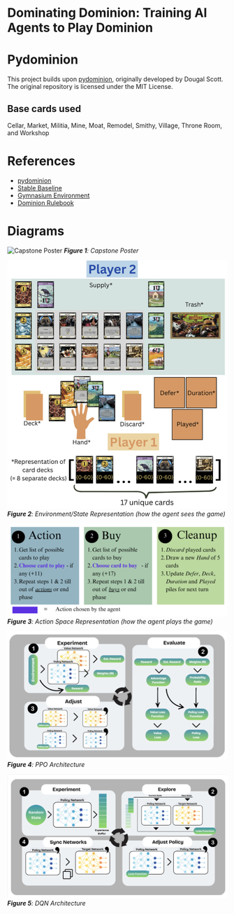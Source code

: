 # Dominating Dominion: Training AI Agents to Play Dominion

# Pydominion
This project builds upon [pydominion](https://github.com/dwagon/pydominion), originally developed by Dougal Scott. The original repository is licensed under the MIT License.

## Base cards used
Cellar, Market, Militia, Mine, Moat, Remodel, Smithy, Village, Throne Room, and Workshop

# References
- [pydominion](https://github.com/dwagon/pydominion)
- [Stable Baseline](https://stable-baselines3.readthedocs.io/en/master/)
- [Gymnasium Environment](https://gymnasium.farama.org/introduction/create_custom_env/)
- [Dominion Rulebook](https://cdn.1j1ju.com/medias/59/e6/c2-dominion-rulebook.pdf)

# Diagrams
![Capstone Poster](diagrams/Poster.png?raw=true)
***Figure 1**: Capstone Poster*

![Environment Representation](diagrams/state_representation.png?raw=true)
***Figure 2**: Environment/State Representation (how the agent sees the game)*

![Action Space](diagrams/action_representation.png?raw=true)
***Figure 3**: Action Space Representation (how the agent plays the game)*

![PPO Architecture](diagrams/PPO.png?raw=true)
***Figure 4**: PPO Architecture*

![DQN Architecture](diagrams/DQN.png?raw=true)
***Figure 5**: DQN Architecture*